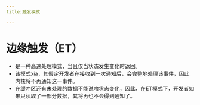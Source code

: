 ```yaml
---
title:触发模式

---
```




# 边缘触发（ET）



* 是一种高速处理模式，当且仅当状态发生变化时返回。
* 该模式xia，其假定开发者在接收到一次通知后，会完整地处理该事件，因此内核将不再通知这一事件。
* 在缓冲区还有未处理的数据不能说啥状态变化，因此，在ET模式下，开发者如果只读取了一部分数据，其将再也不会得到通知了。 

